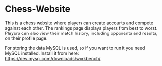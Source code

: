 # Chess-Website
This is a chess website where players can create accounts and compete against each other. The rankings page displays players from best to worst. Players can also view their match history, including opponents and results, on their profile page.

For storing the data MySQL is used, so if you want to run it you need MySQL installed. Install it from here: https://dev.mysql.com/downloads/workbench/
